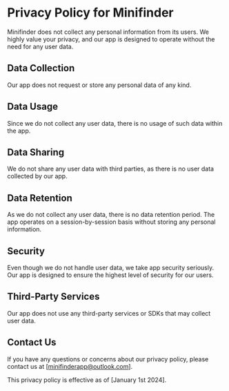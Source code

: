 # Privacy Policy for Minifinder

Minifinder does not collect any personal information from its users. We highly value your privacy, and our app is designed to operate without the need for any user data.

## Data Collection

Our app does not request or store any personal data of any kind.

## Data Usage

Since we do not collect any user data, there is no usage of such data within the app.

## Data Sharing

We do not share any user data with third parties, as there is no user data collected by our app.

## Data Retention

As we do not collect any user data, there is no data retention period. The app operates on a session-by-session basis without storing any personal information.

## Security

Even though we do not handle user data, we take app security seriously. Our app is designed to ensure the highest level of security for our users.

## Third-Party Services

Our app does not use any third-party services or SDKs that may collect user data.

## Contact Us

If you have any questions or concerns about our privacy policy, please contact us at [minifinderapp@outlook.com].

This privacy policy is effective as of [January 1st 2024].
